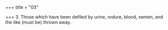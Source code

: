 +++
title = "03"

+++
3. Those which have been defiled by urine, ordure, blood, semen, and the like (must be) thrown away.
